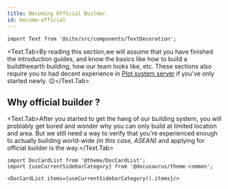 ```yaml
---
title: Becoming Official Builder
id: become-official
---
```

```mdx-code-block
import Text from '@site/src/components/TextDecoration';
```

<Text.Tab>By reading this section,we will assume that you have finished the introduction guides, and know the basics like how to build a buildtheearth building, how our team looks like, etc. These sections also require you to had decent experience in [Plot system server](./getting-started/building-first-build/plot-system) if you've only started newly. 😉</Text.Tab>

## Why official builder ?
<Text.Tab>After you started to get the hang of our building system, you will problably get bored and wonder why you can only build at limited location and area. But we still need a way to verify that you're experienced enough to actually building world-wide _(in this case, ASEAN)_ and applying for official builder is the way.</Text.Tab>

```mdx-code-block
import DocCardList from '@theme/DocCardList';
import {useCurrentSidebarCategory} from '@docusaurus/theme-common';

<DocCardList items={useCurrentSidebarCategory().items}/>
```